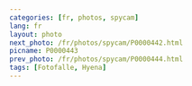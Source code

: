 ```yaml
---
categories: [fr, photos, spycam]
lang: fr
layout: photo
next_photo: /fr/photos/spycam/P0000442.html
picname: P0000443
prev_photo: /fr/photos/spycam/P0000444.html
tags: [Fotofalle, Hyena]
---
```

